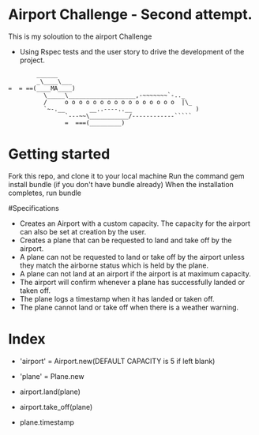 Airport Challenge - Second attempt.
=================

This is my soloution to the airport Challenge

* Using Rspec tests and the user story to drive the development of the project.

```
        ______
        _\____\___
=  = ==(____MA____)
          \_____\___________________,-~~~~~~~`-.._
          /     o o o o o o o o o o o o o o o o  |\_
          `~-.__       __..----..__                  )
                `---~~\___________/------------`````
                =  ===(_________)

```
Getting started
=================

Fork this repo, and clone it to your local machine
Run the command gem install bundle (if you don't have bundle already)
When the installation completes, run bundle

#Specifications
* Creates an Airport with a custom capacity. The capacity for the airport can
also be set at creation by the user.
* Creates a plane that can be requested to land and take off by the airport.
* A plane can not be requested to land or take off by the airport unless they
match the airborne status which is held by the plane.
* A plane can not land at an airport if the airport is at maximum capacity.
* The airport will confirm whenever a plane has successfully landed or taken
off.
* The plane logs a timestamp when it has landed or taken off.
* The plane cannot land or take off when there is a weather warning.

Index
=================

* 'airport' = Airport.new(DEFAULT CAPACITY is 5 if left blank)
* 'plane' = Plane.new

* airport.land(plane)
* airport.take_off(plane)
* plane.timestamp
